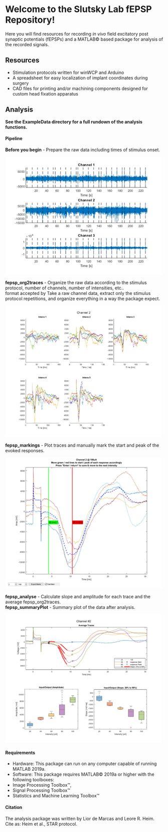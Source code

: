 # Welcome to the Slutsky Lab fEPSP Repository!

Here you will find resources for recording *in vivo* field excitatory post synaptic potentials (fEPSPs) and a MATLAB© based package for analysis of the recorded signals.

## Resources

- Stimulation protocols written for winWCP and Arduino
- A spreadsheet for easy localization of implant coordinates during surgery
- CAD files for printing and/or machining components designed for custom head fixation apparatus



## Analysis

**See the ExampleData directory for a full rundown of the analysis functions.**

#### Pipeline

**Before you begin** - Prepare the raw data including times of stimulus onset.<br>

<img src="Analysis/Graphics/rawData.png" width=500 ><br>

**fepsp_org2traces** - Organize the raw data according to the stimulus protocol, number of channels, number of intensities, etc..<br>
format accepted by Take a raw channel data, extract only the stimulus protocol repetitions, and organize everything in a way the package expect.<br>

<img src="Analysis/Graphics/traces.tif" width=500 ><br>

**fepsp_markings** - Plot traces and manually mark the start and peak of the evoked responses. <br>

<img src="Analysis/Graphics/markings.tif" width=500 ><br>

**fepsp_analyse** - Calculate slope and amplitude for each trace and the average fepsp_org2traces.<br>
**fepsp_summaryPlot** - Summary plot of the data after analysis.

<img src="Analysis/Graphics/summaryPlot.tif" width=500 ><br>


#### Requirements

- Hardware: This package can run on any computer capable of running MATLAB 2019a.
- Software: This package requires MATLAB© 2019a or higher with the following toolboxes:
 - Image Processing Toolbox™,
 - Signal Processing Toolbox™
 - Statistics and Machine Learning Toolbox™

#### Citation
The analysis package was written by Lior de Marcas and Leore R. Heim.<br>
Cite as: Heim et al., STAR protocol.
